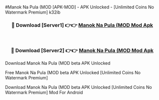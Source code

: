 #Manok Na Pula (MOD [APK-MOD] - APK Unlocked - [Unlimited Coins No Watermark Premium] k32ib



<div align="center">

<h3>🔴 Download [Server1] 👉👉 <a href="https://momento.my/?title=Manok_Na_Pula_(MOD">Manok Na Pula (MOD Mod Apk</a></h3><br>

<h3>🔴 Download [Server2] 👉👉 <a href="https://momento.my/?title=Manok_Na_Pula_(MOD">Manok Na Pula (MOD Mod Apk</a></h3>
</div>



Download Manok Na Pula (MOD beta APK Unlocked

Free Manok Na Pula (MOD beta APK Unlocked [Unlimited Coins No Watermark Premium]

Download Manok Na Pula (MOD beta APK Unlocked [Unlimited Coins No Watermark Premium] Mod For Android
